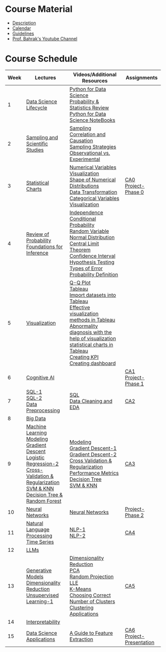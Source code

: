 # Course Material

- [Description](Description.pdf)
- [Calendar](https://docs.google.com/spreadsheets/d/1adlurjjRLzJFx8zvyfZCqV423SqOy4Vq6aRSlyo1oc8/edit?usp=sharing)
- [Guidelines](Guidelines.pdf)
- [Prof. Bahrak's Youtube Channel](https://www.youtube.com/@BahrakCourses)

# Course Schedule

| Week | Lectures | Videos/Additional Resources | Assignments |
|------|-----|-----|-----|
| 1 |[Data Science Lifecycle](lectures/Lecture%2001.%20Data%20Science%20Lifecycle.pdf) | [Python for Data Science](https://www.youtube.com/watch?v=WKz5nicREKQ&list=PLdSslhDhrVc7N0XQTfU55RuL1THU2l0B-&pp=gAQB) <br> [Probability & Statistics Review](https://www.youtube.com/watch?v=Lqexyj6h5dQ&list=PLdSslhDhrVc47zM1fgy1WEPs7-sC6JVUG) <br>  [Python for Data Science NoteBooks](Python%20for%20Data%20Science%20Notebooks)| |
| 2 |[Sampling and Scientific Studies](lectures/Lecture%2002.%20Sampling%20and%20Scientific%20Studies.pdf) |[Sampling](https://www.youtube.com/watch?v=koeAIG38Hzc) <br> [Correlation and Causation](https://www.youtube.com/watch?v=WAnHl3Rps2s) <br> [Sampling Strategies](https://www.youtube.com/watch?v=Bji2BfPsu6Q) <br> [Observational vs. Experimental](https://www.youtube.com/watch?v=0D2U_xPl00g) | |
| 3 |[Statistical Charts](lectures/Lecture%2003.%20Statistical%20Charts.pdf) |[Numerical Variables Visualization](https://www.youtube.com/watch?v=jzAK4xpwGus) <br> [Shape of Numerical Distributions](https://www.youtube.com/watch?v=tLWm8MGUqds) <br> [Data Transformation](https://www.youtube.com/watch?v=71kkJ2jp7KM) <br> [Categorical Variables Visualization](https://www.youtube.com/watch?v=CGfzEvpRQPQ) |[CA0]() <br> [Project-Phase 0]()|
| 4 |[Review of Probability](lectures/Lecture%2004.%20Review%20of%20Probability.pdf) <br> [Foundations for Inference](lectures/Lecture%2005.%20Foundations%20for%20Inference.pdf) |[Independence](https://www.youtube.com/watch?v=cMGVMIo4RMw) <br> [Conditional Probability](https://www.youtube.com/watch?v=QKIBHCjb4g0) <br> [Random Variable](https://www.youtube.com/watch?v=Q0dlO2ErX08) <br> [Normal Distribution](https://www.youtube.com/watch?v=WxafZIrjwOQ) <br> [Central Limit Theorem](https://www.youtube.com/watch?v=chVvpvDMrV4) <br> [Confidence Interval](https://www.youtube.com/watch?v=xm6qVNtAUNk) <br> [Hypothesis Testing](https://www.youtube.com/watch?v=r4RdP73fAFM) <br> [Types of Error](https://www.youtube.com/watch?v=SaEuHkXolM0) <br> [Probability Definition](https://www.youtube.com/watch?v=QIpoxoCGgtU) ||
| 5 |[Visualization]() |[Q-Q Plot](https://www.youtube.com/watch?v=6U8LI1VYEeg) <br> [Tableau](https://www.youtube.com/watch?v=201cExJMT74) <br> [Import datasets into Tableau]() <br> [Effective visualization methods in Tableau](https://www.youtube.com/watch?v=Z437c0K-ohs) <br> [Abnormality diagnosis with the help of visualization](https://www.youtube.com/watch?v=dIesEUXBcSc) <br> [statistical charts in Tableau](https://www.youtube.com/watch?v=xyEZCrcuie8) <br> [Creating KPI](https://www.youtube.com/watch?v=OTtN4InuwUI) <br> [Creating dashboard](https://www.youtube.com/watch?v=u4rCsDJR_7s)| |
| 6 |[Cognitive AI]() | |[CA1]() <br> [Project-Phase 1]()|
| 7 |[SQL-1](lectures/Lecture%2007.%20SQL-1.pdf) <br> [SQL-2](lectures/Lecture%2008.%20SQL-2.pdf) <br> [Data Preprocessing](lectures/Lecture%2009.%20Data%20Preprocessing.pdf)|[SQL](https://www.dropbox.com/scl/fo/r8j0svv98bzkvwh7s89zq/ADBLUG2mnBMXd6yKwMX2PCU?dl=0&e=1&preview=sql_part2.mkv&rlkey=vqad3zy64ub1a7lqa9wdpi4qq) <br> [Data Cleaning and EDA](https://www.dropbox.com/scl/fo/r8j0svv98bzkvwh7s89zq/ADBLUG2mnBMXd6yKwMX2PCU?dl=0&e=1&preview=data_cleaning_eda.mkv&rlkey=vqad3zy64ub1a7lqa9wdpi4qq)|[CA2]() |
| 8 |[Big Data]()|||
| 9 |[Machine Learning](lectures/Lecture%2012.%20Sklearn%20&%20Feature%20Engineering.pdf) <br> [Modeling](lectures/Lecture%2010.%20Modeling.pdf) <br> [Gradient Descent](lectures/Lecture%2011.%20Gradient%20Descent.pdf) <br> [Logistic Regression-2](lectures/Lecture%2013.%20Logistic%20Regression-2.pdf) <br> [Cross-Validation & Regularization](lectures/Lecture%2014.%20Cross-Validation%20&%20Regularization.pdf) <br> [SVM & KNN](lectures/Lecture%2015.%20SVM%20&%20KNN.pdf) <br> [Decision Tree & Random Forest](lectures/Lecture%2016.%20DT%20&%20RF.pdf)| [Modeling](https://www.dropbox.com/scl/fo/r8j0svv98bzkvwh7s89zq/ADBLUG2mnBMXd6yKwMX2PCU?dl=0&e=1&preview=modeling_slr.mkv&rlkey=vqad3zy64ub1a7lqa9wdpi4qq) <br> [Gradient Descent-1](https://www.dropbox.com/scl/fo/r8j0svv98bzkvwh7s89zq/ADBLUG2mnBMXd6yKwMX2PCU?dl=0&e=1&preview=gradient_descent_part1.mkv&rlkey=vqad3zy64ub1a7lqa9wdpi4qq) <br> [Gradient Descent-2](https://www.dropbox.com/scl/fo/r8j0svv98bzkvwh7s89zq/ADBLUG2mnBMXd6yKwMX2PCU?dl=0&e=1&preview=gradient_descent_part2.mkv&rlkey=vqad3zy64ub1a7lqa9wdpi4qq) <br> [Cross Validation & Regularization](https://www.dropbox.com/scl/fo/r8j0svv98bzkvwh7s89zq/ADBLUG2mnBMXd6yKwMX2PCU?dl=0&e=1&preview=cross_validation_regularization.mkv&rlkey=vqad3zy64ub1a7lqa9wdpi4qq) <br> [Performance Metrics](https://www.dropbox.com/scl/fo/r8j0svv98bzkvwh7s89zq/ADBLUG2mnBMXd6yKwMX2PCU?dl=0&e=1&preview=performance_metrics.mp4&rlkey=vqad3zy64ub1a7lqa9wdpi4qq) <br> [Decision Tree](https://www.dropbox.com/scl/fo/r8j0svv98bzkvwh7s89zq/ADBLUG2mnBMXd6yKwMX2PCU?dl=0&e=1&preview=DTs.mkv&rlkey=vqad3zy64ub1a7lqa9wdpi4qq) <br> [SVM & KNN](https://www.dropbox.com/scl/fo/r8j0svv98bzkvwh7s89zq/ADBLUG2mnBMXd6yKwMX2PCU?dl=0&e=1&preview=SVM_KNN.mkv&rlkey=vqad3zy64ub1a7lqa9wdpi4qq)|[CA3]()|
| 10 |[Neural Networks](lectures/Lecture%2019.%20Neural%20Networks.pdf)|[Neural Networks](https://www.dropbox.com/scl/fo/r8j0svv98bzkvwh7s89zq/ADBLUG2mnBMXd6yKwMX2PCU?dl=0&e=1&preview=NNs.mkv&rlkey=vqad3zy64ub1a7lqa9wdpi4qq) | [Project-Phase 2]()|
| 11 |[Natural Language Processing](lectures/Lecture%2020.%20Natural%20Language%20Processing.pdf) <br> [Time Series]()|[NLP-1](https://www.dropbox.com/scl/fo/r8j0svv98bzkvwh7s89zq/ADBLUG2mnBMXd6yKwMX2PCU?dl=0&e=1&preview=NLP_part1.mkv&rlkey=vqad3zy64ub1a7lqa9wdpi4qq) <br> [NLP-2](https://www.dropbox.com/scl/fo/r8j0svv98bzkvwh7s89zq/ADBLUG2mnBMXd6yKwMX2PCU?dl=0&e=1&preview=NLP_part2.mkv&rlkey=vqad3zy64ub1a7lqa9wdpi4qq) |[CA4]()|
| 12 |[LLMs]()|||
| 13 |[Generative Models]() <br> [Dimensionality Reduction](lectures/Lecture%2017.%20Dimensionality%20Reduction.pdf) <br> [Unsupervised Learning-1](lectures/Lecture%2018.%20Unsupervised%20Learning-1.pdf)|[Dimensionality Reduction](https://www.youtube.com/watch?v=8G6HNKGUyHA) <br> [PCA](https://www.youtube.com/watch?v=nv0DRL6l9-4) <br> [Random Projection](https://www.youtube.com/watch?v=IzwjWTTAlPs) <br> [LLE](https://www.youtube.com/watch?v=R1saz5q_B5k) <br> [K-Means](https://www.youtube.com/watch?v=hry98otbsHE) <br> [Choosing Correct Number of Clusters](https://www.youtube.com/watch?v=1rYDDl-L_14) <br> [Clustering Applications](https://www.youtube.com/watch?v=otMZyWATjKg)|[CA5]()|
| 14 |[Interpretability]()|| |
| 15 |[Data Science Applications](lectures/Lecture%2021.%20Data%20Science%20Applications.pdf)|[A Guide to Feature Extraction](https://drive.google.com/drive/folders/19a2uekayzWK4jocJtFE4UPd-nWuCvaT9?usp=share_link)|[CA6]() <br> [Project-Presentation]()|
